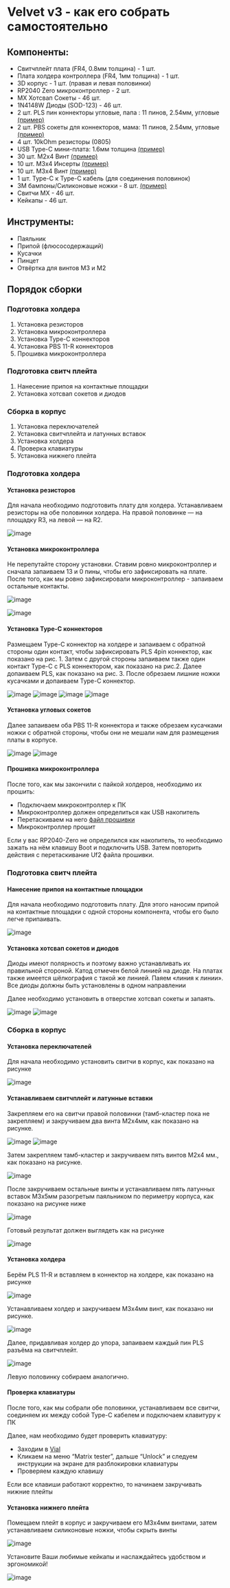 # Velvet v3 - как его собрать самостоятельно

## Компоненты:  

- Свитчплейт плата (FR4, 0.8мм толщина) - 1 шт. 
- Плата холдера контроллера (FR4, 1мм толщина) - 1 шт.
- 3D корпус - 1 шт. (правая и левая половинки)
- RP2040 Zero микроконтроллер - 2 шт. 
- MX Хотсвап Сокеты - 46 шт.
- 1N4148W Диоды (SOD-123) - 46 шт.
- 2 шт. PLS пин коннекторы угловые, папа : 11 пинов, 2.54мм, угловые [(пример)](https://aliexpress.ru/item/1005005614848270.html)
- 2 шт. PBS сокеты для коннекторов, мама: 11 пинов, 2.54мм, угловые [(пример)](https://aliexpress.ru/item/1005006067940562.html)
- 4 шт. 10kOhm резисторы (0805)
- USB Type-C мини-плата: 1.6мм толщина [(пример)](https://aliexpress.ru/item/1005005857575118.html)
- 30 шт. M2x4 Винт [(пример)](https://aliexpress.ru/item/1005005898007060.html)
- 10 шт. M3x4 Инсерты [(пример)](https://aliexpress.ru/item/1005004290019650.html) 
- 10 шт. M3x4 Винт [(пример)](https://aliexpress.ru/item/1005005898007060.html) 
- 1 шт. Type-C к Type-C кабель (для соединения половинок)
- 3M бампоны/Силиконовые ножки - 8 шт. [(пример)](https://aliexpress.ru/item/32912066603.html)
- Свитчи МХ - 46 шт.
- Кейкапы - 46 шт.


## Инструменты: 

- Паяльник
- Припой (флюсосодержащий)
- Кусачки
- Пинцет
- Отвёртка для винтов M3 и M2

## Порядок сборки

### Подготовка холдера 

1. Установка резисторов
2. Установка микроконтроллера
3. Установка Type-C коннекторов
4. Установка PBS 11-R коннекторов
5. Прошивка микроконтроллера

### Подготовка свитч плейта 

1. Нанесение припоя на контактные площадки
2. Установка хотсвап сокетов и диодов

### Сборка в корпус

1. Установка переключателей
2. Установка свитчплейта и латунных вставок
3. Установка холдера
4. Проверка клавиатуры
5. Установка нижнего плейта


### Подготовка холдера 

#### Установка резисторов

Для начала необходимо подготовить плату для холдера. Устанавливаем резисторы на обе половинки холдера. 
На правой половинке — на площадку R3, на левой — на R2.

![image](photo/1.JPG)

#### Установка микроконтроллера

Не перепутайте сторону установки. Ставим ровно микроконтроллер и сначала запаиваем 13 и 0 пины, чтобы его зафиксировать на плате. После того, как мы ровно зафиксировали микроконтроллер - запаиваем остальные контакты. 

![image](photo/2.JPG)

![image](photo/3.JPG)

#### Установка Type-C коннекторов

Размещаем Type-C коннектор на холдере и запаиваем с обратной стороны один контакт, чтобы зафиксировать PLS 4pin коннектор, как показано на рис. 1.
Затем с другой стороны запаиваем также один контакт Type-C с PLS коннектором, как показано на рис.2. Далее допаиваем PLS, как показано на рис. 3.
После обрезаем лишние ножки кусачками и допаиваем Type-C коннектор.

![image](photo/4.JPG)
![image](photo/5.JPG)
![image](photo/6.JPG)
![image](photo/7.JPG)

#### Установка угловых сокетов 

Далее запаиваем оба PBS 11-R коннектора и также обрезаем кусачками ножки с обратной стороны, чтобы они не мешали нам для размещения платы в корпусе.

![image](photo/8.JPG)
![image](photo/9.JPG)

#### Прошивка микроконтроллера

После того, как мы закончили с пайкой холдеров, необходимо их прошить: 
- Подключаем микроконтроллер к ПК
- Микроконтроллер должен определиться как USB накопитель  
- Перетаскиваем на него [файл прошивки](https://github.com/ergohaven/keymap_hub/)  
- Микроконтроллер прошит  

Если у вас RP2040-Zero не определился как накопитель, то необходимо 
зажать на нём клавишу Boot и подключить USB. Затем повторить действия с перетаскивание Uf2 файла прошивки.


### Подготовка свитч плейта

####  Нанесение припоя на контактные площадки 

Для начала необходимо подготовить плату. Для этого наносим припой на контактные площадки с одной стороны компонента, чтобы его было легче припаивать.

![image](photo/10.JPG)

#### Установка хотсвап сокетов и диодов

Диоды имеют полярность и поэтому важно устанавливать их правильной стороной. Катод отмечен белой линией на диоде. На платах также имеется шёлкография с такой же линией. Паяем «линия к линии».
Все диоды должны быть установлены в одном направлении

Далее необходимо установить в отверстие хотсвап сокеты и запаять.

![image](photo/11.JPG)
![image](photo/12.JPG)
  

### Сборка в корпус

#### Установка переключателей

Для начала необходимо установить свитчи в корпус, как показано на рисунке 

![image](photo/13.JPG)

#### Устанавливаем свитчплейт и латунные вставки

Закрепляем его на свитчи правой половинки (тамб-кластер пока не закрепляем) и закручиваем два винта М2х4мм, как показано на рисунке.

![image](photo/14.JPG)
![image](photo/15.JPG)

Затем закрепляем тамб-кластер и закручиваем пять винтов М2х4 мм., как показано на рисунке.

![image](photo/16.JPG)

После закручиваем остальные винты и устанавливаем пять латунных вставок М3х5мм разогретым паяльником по периметру корпуса, как показано на рисунке ниже

![image](photo/17.JPG)

Готовый результат должен выглядеть как на рисунке

![image](photo/18.JPG)


#### Установка холдера 

Берём PLS 11-R и вставляем в коннектор на холдере, как показано на рисунке 

![image](photo/19.JPG)

Устанавливаем холдер и закручиваем М3х4мм винт, как показано ни рисунке. 

![image](photo/20.JPG)

Далее, придавливая холдер до упора, запаиваем каждый пин PLS разъёма на свитчплейт. 

![image](photo/21.JPG)

Левую половинку собираем аналогично.

#### Проверка клавиатуры

После того, как мы собрали обе половинки, устанавливаем все свитчи, соединяем их между собой Type-C кабелем и подключаем клавитуру к ПК

Далее, нам необходимо будет проверить клавиатуру:  
- Заходим в [Vial](https://get.vial.today/download/)  
- Кликаем на меню “Matrix tester”, дальше “Unlock” и следуем инструкции на экране для разблокировки клавиатуры  
- Проверяем каждую клавишу

Если все клавиши работают корректно, то начинаем закручивать нижние плейты

#### Установка нижнего плейта

Помещаем плейт в корпус и закручиваем его М3х4мм винтами, затем устанавливаем силиконовые ножки, чтобы скрыть винты

![image](photo/22.JPG)

Установите Ваши любимые кейкапы и наслаждайтесь удобством и эргономикой!

![image](photo/23.JPG)
